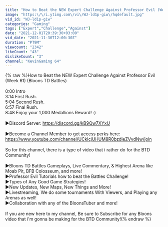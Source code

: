 ```yaml
---
title: "How to Beat the NEW Expert Challenge Against Professor Evil (Week 61) (Bloons TD Battles)"
image: "https:\/\/i.ytimg.com\/vi\/WJ-ld1p-giw\/hqdefault.jpg"
vid_id: "WJ-ld1p-giw"
categories: "Gaming"
tags: ["Expert","Challenge","Against"]
date: "2021-12-01T20:39:30+03:00"
vid_date: "2021-11-30T12:00:30Z"
duration: "PT9M"
viewcount: "2342"
likeCount: "43"
dislikeCount: "3"
channel: "KevinGaming 64"
---
```

{% raw %}How to Beat the NEW Expert Challenge Against Professor Evil (Week 61) (Bloons TD Battles)<br /><br />0:00 Intro<br />3:14 First Rush.<br />5:04 Second Rush.<br />6:57 Final Rush.<br />8:48 Enjoy your 1,000 Medallions Reward! :)<br /><br />►Discord Server: <a rel="nofollow" target="blank" href="https://discord.gg/kB9Qw7XYxU">https://discord.gg/kB9Qw7XYxU</a><br /><br />►Become a Channel Member to get access perks here: <a rel="nofollow" target="blank" href="https://www.youtube.com/channel/UCkIcjUHUM8R0bzdieZVvdNw/join">https://www.youtube.com/channel/UCkIcjUHUM8R0bzdieZVvdNw/join</a><br /><br />So for this channel, there is a type of video that i rather do for the BTD Community!<br /><br />►Bloons TD Battles Gameplays, Live Commentary, &amp; Highest Arena like Moab Pit, BFB Colosseum, and more!<br />►Professor Evil Tutorials how to beat the Battles Challenge!<br />►Types of Any Good Game Strategies!<br />►New Updates, New Maps, New Things and More!<br />►Livestreaming, We do some tournaments With Viewers, and Playing any Arenas as well!<br />►Collaboration with any of the BloonsTuber and more!<br /><br />If you are new here to my channel, Be sure to Subscribe for any Bloons video that i'm gonna be making for the BTD Community!{% endraw %}
